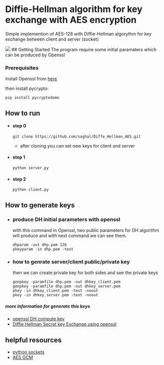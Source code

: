 
# Diffie-Hellman algorithm for key exchange with AES encryption  

Simple implemention of AES-128 with Diffie-Hellman algorythm for key exchange between client and server (socket)

<img  src="https://upload.wikimedia.org/wikipedia/commons/thumb/4/46/Diffie-Hellman_Key_Exchange.svg/1200px-Diffie-Hellman_Key_Exchange.svg.png">
## Getting Started
The program require some initial paramaters which can be produced by Openssl

### Prerequisites
Install Openssl from [here](https://www.openssl.org/source/)

then install pycrypto:
```
pip install pycryptodome
```
## How to run
- #### step 0
   ```
   git clone https://github.com/saghal/Diffe_Hellman_AES.git
   ```
    * after cloning you can set new keys for client and server
- #### step 1 
    ```
    python server.py
    ```
- #### step 2 
    ```
    python client.py
    ```
## How to generate keys
- ### produce DH initial parameters with openssl
   with this command in Openssl, two public parameters for DH algorithm will produce and with next command we can see them.
    ```
    dhparam -out dhp.pem 128
    pkeyparam -in dhp.pem -text
    ```
- ### how to genrate  server/client   public/private key
    then we can create private key for both sides and see the private keys
    ```
    genpkey -paramfile dhp.pem -out dhkey_client.pem
    genpkey -paramfile dhp.pem -out dhkey_server.pem
    pkey -in dhkey_client.pem -text -noout
    pkey -in dhkey_server.pem -text -noout
    ```

##### more information for generate this keys
* [openssl DH compute key](https://www.php.net/manual/en/function.openssl-dh-compute-key.php)
* [Diffie Hellman Secret key Exchange using openssl](https://sandilands.info/sgordon/diffie-hellman-secret-key-exchange-with-openssl)

## helpful resources
* [python sockets](https://realpython.com/python-sockets/)
* [AES GCM](https://crypto.stanford.edu/RealWorldCrypto/slides/gueron.pdf)